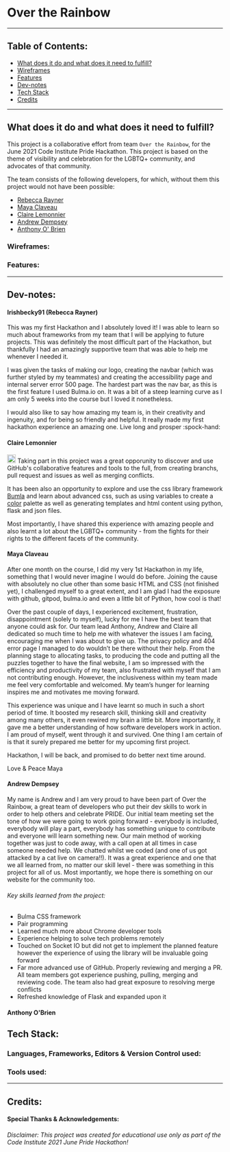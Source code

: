 # Over the Rainbow

***

## Table of Contents:

- [What does it do and what does it need to fulfill?](#what-does-it-do-and-what-does-it-need-to-fulfill)
- [Wireframes](#wireframes)
- [Features](#features)
- [Dev-notes](#dev-notes)
- [Tech Stack](#tech-stack)
- [Credits](#credits)

***

## What does it do and what does it need to fulfill?

This project is a collaborative effort from team `Over the Rainbow`, for the June 2021 Code Institute Pride Hackathon. This project is based on the theme of visibility and celebration for the LGBTQ+ community, and advocates of that community.

The team consists of the following developers, for which, without them this project would not have been possible:

- <a href="https://github.com/Irishbecky91">Rebecca Rayner</a>
- <a href="https://github.com/Maya-Claveau">Maya Claveau</a>
- <a href="https://github.com/lemocla">Claire Lemonnier</a>
- <a href="https://github.com/andrewdempsey2018">Andrew Dempsey</a>
- <a href="https://github.com/auxfuse">Anthony O' Brien</a>

### Wireframes:

### Features:

***

## Dev-notes:

#### Irishbecky91 (Rebecca Rayner)

This was my first Hackathon and I absolutely loved it! I was able to learn so much about frameworks from my team that I will be applying to future projects. This was definitely the most difficult part of the Hackathon, but thankfully I had an amazingly supportive team that was able to help me whenever I needed it.

I was given the tasks of making our logo, creating the navbar (which was further styled by my teammates) and creating the accessibility page and internal server error 500 page. The hardest part was the nav bar, as this is the first feature I used Bulma.io on. It was a bit of a steep learning curve as I am only 5 weeks into the course but I loved it nonetheless.

I would also like to say how amazing my team is, in their creativity and ingenuity, and for being so friendly and helpful. It really made my first hackathon experience an amazing one. Live long and prosper :spock-hand:


#### Claire Lemonnier

<a href="https://open.spotify.com/track/79TtYMG2bN6aCwNqrRFcd8?si=2020080050b14d3c"><img src="https://github.com/ZoeBijl/QueerCats/blob/main/SVG/body/QueerCat_Pride.svg" width="20" height="20"></a> Taking part in this project was a great opporunity to discover and use GitHub's collaborative features and tools to the full, from creating branchs, pull request and issues as well as merging conflicts. 

It has been also an opportunity to explore and use the css library framework [Bumla](https://bulma.io/documentation/overview/start/) and learn about advanced css, such as using variables to create a <a href="https://open.spotify.com/track/2ORrgw8M0ZbrFlm5cpaKCv?si=aef13591a0804ae9">color</a> palette as well as generating templates and html content using python, flask and json files. 

Most importantly, I have shared this experience with amazing people and also learnt a lot about the LGBTQ+ community - from the fights for their rights to the different facets of the community. 


#### Maya Claveau

After one month on the course, I did my very 1st Hackathon in my life, something that I would never imagine I would do before. Joining the cause with absolutely no clue other than some basic HTML and CSS (not finished yet), I challenged myself to a great extent, and I am glad I had the exposure with github, gitpod, bulma.io and even a little bit of Python, how cool is that!

Over the past couple of days, I experienced excitement, frustration, disappointment (solely to myself), lucky for me I have the best team that anyone could ask for. Our team lead Anthony, Andrew and Claire all dedicated so much time to help me with whatever the issues I am facing, encouraging me when I was about to give up. The privacy policy and 404 error page I managed to do wouldn’t be there without their help. From the planning stage to allocating tasks, to producing the code and putting all the puzzles together to have the final website, I am so impressed with the efficiency and productivity of my team, also frustrated with myself that I am not contributing enough. However, the inclusiveness within my team made me feel very comfortable and welcomed. My team’s hunger for learning inspires me and motivates me moving forward.

This experience was unique and I have learnt so much in such a short period of time. It boosted my research skill, thinking skill and creativity among many others, it even rewired my brain a little bit. More importantly, it gave me a better understanding of how software developers work in action. I am proud of myself, went through it and survived. One thing I am certain of is that it surely prepared me better for my upcoming first project. 

Hackathon, I will be back, and promised to do better next time around. 

Love & Peace
Maya


#### Andrew Dempsey

My name is Andrew and I am very proud to have been part of Over the Rainbow, a great team of developers who put their dev skills to work in order to help others and celebrate PRIDE. Our initial team meeting set the tone of how we were going to work going forward - everybody is included, everybody will play a part, everybody has something unique to contribute and everyone will learn something new. Our main method of working together was just to code away, with a call open at all times in case someone needed help. We chatted whilst we coded (and one of us got attacked by a cat live on camera!!). It was a great experience and one that we all learned from, no matter our skill level - there was something in this project for all of us. Most importantly, we hope there is something on our website for the community too.

###### Key skills learned from the project:

* Bulma CSS framework
* Pair programming
* Learned much more about Chrome developer tools
* Experience helping to solve tech problems remotely
* Touched on Socket IO but did not get to implement the planned feature however the experience of using the library will be invaluable going forward
* Far more advanced use of GitHub. Properly reviewing and merging a PR. All team members got experience pushing, pulling, merging and reviewing code. The team also had great exposure to resolving merge conflicts
* Refreshed knowledge of Flask and expanded upon it


#### Anthony O'Brien




## Tech Stack:
### Languages, Frameworks, Editors & Version Control used:

### Tools used:

***

## Credits:

#### Special Thanks & Acknowledgements:

###### <i>Disclaimer: This project was created for educational use only as part of the Code Institute 2021 June Pride Hackathon!</i>

